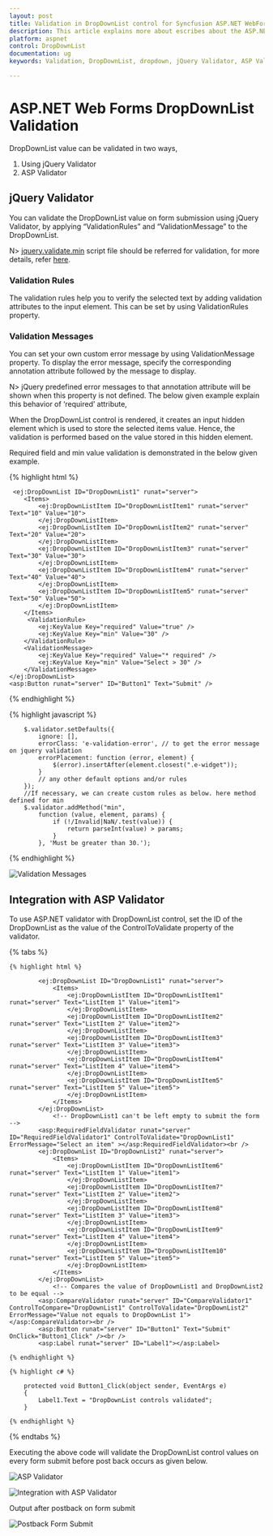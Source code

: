 ```yaml
---
layout: post
title: Validation in DropDownList control for Syncfusion ASP.NET WebForm
description: This article explains more about escribes about the ASP.NET Web Forms DropDownList Validation in DropDownList control for Syncfusion ASP.NET WebForm
platform: aspnet
control: DropDownList
documentation: ug
keywords: Validation, DropDownList, dropdown, jQuery Validator, ASP Validator

---
```


# ASP.NET Web Forms DropDownList Validation

DropDownList value can be validated in two ways,
1. Using jQuery Validator
2. ASP Validator

## jQuery Validator
 
You can validate the DropDownList value on form submission using jQuery Validator, by applying “ValidationRules” and “ValidationMessage” to the DropDownList. 

N> [jquery.validate.min](http://cdn.syncfusion.com/js/assets/external/jquery.validate.min.js) script file should be referred for validation, for more details, refer [here](http://jqueryvalidation.org/documentation).

### Validation Rules

The validation rules help you to verify the selected text by adding validation attributes to the input element. This can be set by using ValidationRules property.

### Validation Messages 

You can set your own custom error message by using ValidationMessage property. To display the error message, specify the corresponding annotation attribute followed by the message to display.

N> jQuery predefined error messages to that annotation attribute will be shown when this property is not defined. The below given example explain this behavior of ‘required’ attribute,

When the DropDownList control is rendered, it creates an input hidden element which is used to store the selected items value. Hence, the validation is performed based on the value stored in this hidden element.

Required field and min value validation is demonstrated in the below given example.

{% highlight html %}

     <ej:DropDownList ID="DropDownList1" runat="server">
        <Items>
            <ej:DropDownListItem ID="DropDownListItem1" runat="server" Text="10" Value="10">
            </ej:DropDownListItem>
            <ej:DropDownListItem ID="DropDownListItem2" runat="server" Text="20" Value="20">
            </ej:DropDownListItem>
            <ej:DropDownListItem ID="DropDownListItem3" runat="server" Text="30" Value="30">
            </ej:DropDownListItem>
            <ej:DropDownListItem ID="DropDownListItem4" runat="server" Text="40" Value="40">
            </ej:DropDownListItem>
            <ej:DropDownListItem ID="DropDownListItem5" runat="server" Text="50" Value="50">
            </ej:DropDownListItem>
        </Items>
         <ValidationRule>
            <ej:KeyValue Key="required" Value="true" />
            <ej:KeyValue Key="min" Value="30" />
        </ValidationRule>
        <ValidationMessage>
            <ej:KeyValue Key="required" Value="* required" />
            <ej:KeyValue Key="min" Value="Select > 30" />
        </ValidationMessage>
    </ej:DropDownList>
    <asp:Button runat="server" ID="Button1" Text="Submit" />
    
{% endhighlight %}

{% highlight javascript %}

        $.validator.setDefaults({
            ignore: [],
            errorClass: 'e-validation-error', // to get the error message on jquery validation
            errorPlacement: function (error, element) {
                $(error).insertAfter(element.closest(".e-widget"));
            }
            // any other default options and/or rules
        });
        //If necessary, we can create custom rules as below. here method defined for min
        $.validator.addMethod("min",
            function (value, element, params) {
                if (!/Invalid|NaN/.test(value)) {
                    return parseInt(value) > params;
                }
            }, 'Must be greater than 30.');
				
{% endhighlight %}

![Validation Messages ](Functionalities_images/Functionalities_img10.jpeg)

## Integration with ASP Validator

To use ASP.NET validator with DropDownList control, set the ID of the DropDownList as the value of the ControlToValidate property of the validator.


{% tabs %}

	{% highlight html %}
    
            <ej:DropDownList ID="DropDownList1" runat="server">
                <Items>
                    <ej:DropDownListItem ID="DropDownListItem1" runat="server" Text="ListItem 1" Value="item1">
                    </ej:DropDownListItem>
                    <ej:DropDownListItem ID="DropDownListItem2" runat="server" Text="ListItem 2" Value="item2">
                    </ej:DropDownListItem>
                    <ej:DropDownListItem ID="DropDownListItem3" runat="server" Text="ListItem 3" Value="item3">
                    </ej:DropDownListItem>
                    <ej:DropDownListItem ID="DropDownListItem4" runat="server" Text="ListItem 4" Value="item4">
                    </ej:DropDownListItem>
                    <ej:DropDownListItem ID="DropDownListItem5" runat="server" Text="ListItem 5" Value="item5">
                    </ej:DropDownListItem>
                </Items>
            </ej:DropDownList>
                <!-- DropDownList1 can't be left empty to submit the form -->
            <asp:RequiredFieldValidator runat="server" ID="RequiredFieldValidator1" ControlToValidate="DropDownList1" ErrorMessage="Select an item" ></asp:RequiredFieldValidator><br />
            <ej:DropDownList ID="DropDownList2" runat="server">
                <Items>
                    <ej:DropDownListItem ID="DropDownListItem6" runat="server" Text="ListItem 1" Value="item1">
                    </ej:DropDownListItem>
                    <ej:DropDownListItem ID="DropDownListItem7" runat="server" Text="ListItem 2" Value="item2">
                    </ej:DropDownListItem>
                    <ej:DropDownListItem ID="DropDownListItem8" runat="server" Text="ListItem 3" Value="item3">
                    </ej:DropDownListItem>
                    <ej:DropDownListItem ID="DropDownListItem9" runat="server" Text="ListItem 4" Value="item4">
                    </ej:DropDownListItem>
                    <ej:DropDownListItem ID="DropDownListItem10" runat="server" Text="ListItem 5" Value="item5">
                    </ej:DropDownListItem>
                </Items>
            </ej:DropDownList>
                <!-- Compares the value of DropDownList1 and DropDownList2 to be equal -->
            <asp:CompareValidator runat="server" ID="CompareValidator1" ControlToCompare="DropDownList1" ControlToValidate="DropDownList2" ErrorMessage="Value not equals to DropDownList 1"></asp:CompareValidator><br />
            <asp:Button runat="server" ID="Button1" Text="Submit" OnClick="Button1_Click" /><br />
            <asp:Label runat="server" ID="Label1"></asp:Label>
		
	{% endhighlight %}
    
    {% highlight c# %}
    
        protected void Button1_Click(object sender, EventArgs e)
        {
            Label1.Text = "DropDownList controls validated";
        }
        
    {% endhighlight %}
    
 {% endtabs %}
 
 Executing the above code will validate the DropDownList control values on every form submit before post back occurs as given below.
 
 ![ASP Validator](Functionalities_images/IntegrationwithASPValidator_img1.png)
 
 ![Integration with ASP Validator](Functionalities_images/IntegrationwithASPValidator_img2.png)
 
 Output after postback on form submit
 
 ![Postback Form Submit](Functionalities_images/IntegrationwithASPValidator_img3.png)